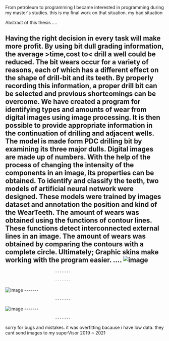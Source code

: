From petroleum to programming
I became interested in programming during my master's studies. this is my final work on that situation. my bad situation


Abstract of this thesis
....

Having the right decision in every task will make more profit. By using bit dull grading information, the average >time,cost to< drill a well could be reduced. The bit wears occur for a variety of reasons, each of which has a different effect on the shape of drill-bit and its teeth. By properly recording this information, a proper drill bit can be selected and previous shortcomings can be overcome. We have created a program for identifying types and amounts of wear from digital images using image processing. It is then possible to provide appropriate information in the continuation of drilling and adjacent wells. The model is made form PDC drilling bit by examining its three major dulls. Digital images are made up of numbers. With the help of the process of changing the intensity of the components
in an image, its properties can be obtained. To identify and classify the teeth, two models of artificial neural network were designed. These models were trained by images dataset and annotation the position and kind of the  WearTeeth. The amount of wears was obtained using the functions of contour lines. These functions detect interconnected external lines in an image. The amount of wears was obtained by comparing the contours with a complete circle. Ultimately; Graphic skins make working with the program easier. 
....
![image](https://user-images.githubusercontent.com/59789602/170546204-8cfcacba-2a12-4e61-94bf-00470079d850.png)
-------
                          -------
                          
                          -------
![image](https://user-images.githubusercontent.com/59789602/170552407-5664250e-cd80-455d-bbfc-c701396ba160.png)
                          -------
                          
                          -------
![image](https://user-images.githubusercontent.com/59789602/170554799-1329246b-6079-442e-a111-b4569d79cbfb.png)
                          -------
                          
                          -------
sorry for bugs and mistakes. 
it was overfitting bacause i have low data. they cant send images to my superVisor
2019 ~ 2021
